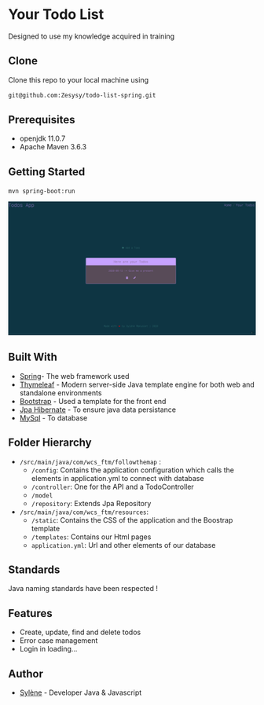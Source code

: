 # Your Todo List

Designed to use my knowledge acquired in training

## Clone

Clone this repo to your local machine using

```bash
git@github.com:Zesysy/todo-list-spring.git
```

## Prerequisites

- openjdk 11.0.7
- Apache Maven 3.6.3

## Getting Started

 `mvn spring-boot:run`

![Application view](/src/main/resources/static/img/appView.png)

## Built With

- [Spring](https://spring.io/)- The web framework used
- [Thymeleaf](https://www.thymeleaf.org/) - Modern server-side Java template engine for both web and standalone environments
- [Bootstrap](https://getbootstrap.com/) - Used a template for the front end
- [Jpa Hibernate](https://hibernate.org/) - To ensure java data persistance
- [MySql](https://www.mysql.com/fr/) - To database

## Folder Hierarchy

-  `/src/main/java/com/wcs_ftm/followthemap` : 
	- `/config`: Contains the application configuration which calls the elements in application.yml to connect with database
	- `/controller`: One for the API and a TodoController
	- `/model`
	- `/repository`: Extends Jpa Repository
- `/src/main/java/com/wcs_ftm/resources`:
	- `/static`: Contains the CSS of the application and the Boostrap template
	- `/templates`: Contains our Html pages 
	- `application.yml`: Url and other elements of our database


## Standards

Java naming standards have been respected !

## Features

- Create, update, find and delete todos
- Error case management
- Login in loading...

## Author

- [Sylène](https://github.com/Zesysy) - Developer Java & Javascript
